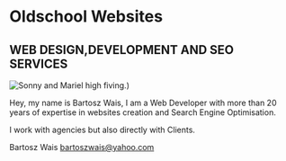# Oldschool Websites
## WEB DESIGN,DEVELOPMENT AND SEO SERVICES

![Sonny and Mariel high fiving.](https://scontent-ams2-1.xx.fbcdn.net/v/t1.18169-9/16105892_601737626688465_7445355163888496004_n.jpg?_nc_cat=104&ccb=1-7&_nc_sid=1d70fc&_nc_ohc=pPI78HDJUB4Q7kNvgFnZVLh&_nc_ht=scontent-ams2-1.xx&oh=00_AYAmNcjZXGPHOZ61-b2ArvtPeEVEW48wvVceETSS3CnGHA&oe=66E5CD22))

Hey, my name is Bartosz Wais, I am a Web Developer with more than 20 years of 
expertise in websites creation and Search Engine Optimisation. 

I work with agencies but also directly with Clients.

Bartosz Wais bartoszwais@yahoo.com
